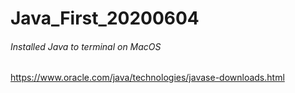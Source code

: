# Java_First_20200604

###### Installed Java to terminal on MacOS 
https://www.oracle.com/java/technologies/javase-downloads.html
